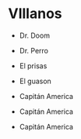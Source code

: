 # VIllanos 

* Dr. Doom
* Dr. Perro
* El prisas 
* El guason 

* Capitán America
* Capitán America
* Capitán America